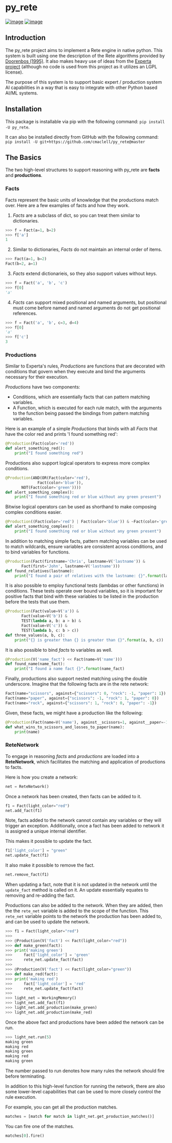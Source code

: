 # py_rete

[![image][]][travis] [![image][coveralls-badge]][coveralls-repo]

## Introduction

The py_rete project aims to implement a Rete engine in native python. This
system is built using one the description of the Rete algorithms provided by
[Doorenbos (1995)][doorenbos]. It also makes heavy use of ideas from the
[Experta project][experta] (although no code is used from this project as it
utilizes an LGPL license).

The purpose of this system is to support basic expert / production system AI
capabilities in a way that is easy to integrate with other Python based AI/ML
systems.

## Installation

This package is installable via pip with the following command:
`pip install -U py_rete`.

It can also be installed directly from GitHub with the following command:
`pip install -U git+https://github.com/cmaclell/py_rete@master`

## The Basics

The two high-level structures to support reasoning with py_rete are **facts**
and **productions**. 

### Facts

Facts represent the basic units of knowledge that the productions match over.
Here are a few examples of facts and how they work.

1. *Facts* are a subclass of dict, so you can treat them similar to dictionaries.

```python
>>> f = Fact(a=1, b=2)
>>> f['a']
1
```

2. Similar to dictionaries, *Facts* do not maintain an internal order of items.

```python
>>> Fact(a=1, b=2)
Fact(b=2, a=1)
```

3. *Facts* extend dictionarieis, so they also support values without keys.

```python
>>> f = Fact('a', 'b', 'c')
>>> f[0]
'a'
```

4. *Facts* can support mixed positional and named arguments, but positional
   must come before named and named arguments do not get positional references.

```python
>>> f = Fact('a', 'b', c=3, d=4)
>>> f[0]
'a'
>>> f['c']
3
```

### Productions

Similar to Experta's rules, *Productions* are functions that are decorated with
conditions that govern when they execute and bind the arguments necessary for
their execution.

*Productions* have two components:
* Conditions, which are essentially facts that can pattern matching variables.
* A Function, which is executed for each rule match, with the arguments to the
  function being passed the bindings from pattern matching variables.

Here is an example of a simple *Productions* that binds with all *Facts* that
have the color red and prints 'I found something red':

```python
@Production(Fact(color='red'))
def alert_something_red():
    print("I found something red")
```

Productions also support logical operators to express more complex conditions.

```python
@Production(AND(OR(Fact(color='red'),
              Fact(color='blue')),
	   NOT(Fact(color='green'))))
def alert_something_complex():
    print("I found something red or blue without any green present")
```

Bitwise logical operators can be used as shorthand to make composing complex conditions easier.
```python
@Production((Fact(color='red') | Fact(color='blue')) & ~Fact(color='green'))
def alert_something_complex():
    print("I found something red or blue without any green present")
```

In addition to matching simple facts, pattern matching variables can be used to
match wildcards, ensure variables are consistent across conditions, and to bind
variables for functions.
```python
@Production(Fact(firstname='Chris', lastname=V('lastname')) &
       Fact(first='John', lastname=V('lastname')))
def found_relatives(lastname):
    print("I found a pair of relatives with the lastname: {}".format(lastname))
```

It is also possible to employ functional tests (lambdas or other functions) in
conditions. These tests operate over bound variables, so it is important for
positive facts that bind with these variables to be listed in the production before
the tests that use them.
```python
@Production(Fact(value=V('a')) &
       Fact(value=V('b')) &
       TEST(lambda a, b: a > b) &
       Fact(value=V('c')) &
       TEST(lambda b, c: b > c))
def three_values(a, b, c):
    print("{} is greater than {} is greater than {}".format(a, b, c))
```

It is also possible to bind *facts* to variables as well.
```python
@Production(V('name_fact') << Fact(name=V('name')))
def found_name(name_fact):
    print("I found a name fact {}".format(name_fact)
```

Finally, productions also support nested matching using the double underscore. Imagine that the following facts are in the rete network:
```python
Fact(name="scissors", against={"scissors": 0, "rock": -1, "paper": 1})
Fact(name="paper", against={"scissors": -1, "rock": 1, "paper": 0})
Fact(name="rock", against={"scissors": 1, "rock": 0, "paper": -1})
```

Given, these facts, we might have a production like the following:
```python
@Production(Fact(name=V('name'), against__scissors=1, against__paper=-1))
def what_wins_to_scissors_and_losses_to_paper(name):
    print(name)
```

### ReteNetwork

To engage in reasoning *facts* and *productions* are loaded into a **ReteNetwork**, which facilitates the matching and application of productions to facts.

Here is how you create a network:

```python
net = ReteNetwork()
```

Once a network has been created, then facts can be added to it.
```python
f1 = Fact(light_color="red")
net.add_fact(f1)
```

Note, facts added to the network cannot contain any variables or they will trigger an exception. Additionally, once a fact has been added to network it is assigned a unique internal identifier.

This makes it possible to update the fact.
```python
f1['light_color'] = "green"
net.update_fact(f1)
```

It also make it possible to remove the fact.
```python
net.remove_fact(f1)
```

When updating a fact, note that it is not updated in the network until
the `update_fact` method is called on it. An update essentially equates to
removing and re-adding the fact.

Productions can also be added to the network. When they are added, then the
the `rete_net` variable is added to the scope of the function. This `rete_net` variable
points to the network the production has been added to, and can be used to
update the network.
```python
>>> f1 = Fact(light_color="red")
>>> 
>>> @Production(V('fact') << Fact(light_color="red"))
>>> def make_green(fact):
>>>	print('making green')
>>>     fact['light_color'] = 'green'
>>>     rete_net.update_fact(fact)
>>> 
>>> @Production(V('fact') << Fact(light_color="green"))
>>> def make_red(fact):
>>>	print('making red')
>>>     fact['light_color'] = 'red'
>>>     rete_net.update_fact(fact)
>>> 
>>> light_net = WorkingMemory()
>>> light_net.add_fact(f1)
>>> light_net.add_production(make_green)
>>> light_net.add_production(make_red)
```

Once the above fact and productions have been added the network can be run.
```python
>>> light_net.run(5)
making green
making red
making green
making red
making green
```

The number passed to run denotes how many rules the network should fire
before terminating.

In addition to this high-level function for running the network, there
are also some lower-level capabilities that can be used to more closely control
the rule execution.

For example, you can get all the production matches.
```python
matches = [match for match in light_net.get_production_matches()]
```

You can fire one of the matches.
```python
matches[0].fire()
```


[experta]: https://github.com/nilp0inter/experta
[doorenbos]: http://reports-archive.adm.cs.cmu.edu/anon/1995/CMU-CS-95-113.pdf
[image]: https://travis-ci.com/cmaclell/py_rete.svg?branch=master
[travis]: https://travis-ci.com/cmaclell/py_rete
[coveralls-badge]: https://coveralls.io/repos/github/cmaclell/py_rete/badge.svg?branch=master
[coveralls-repo]: https://coveralls.io/github/cmaclell/py_rete?branch=master
